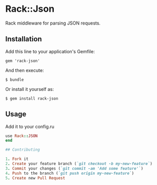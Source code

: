 # Rack::Json

Rack middleware for parsing JSON requests.

## Installation

Add this line to your application's Gemfile:

    gem 'rack-json'

And then execute:

    $ bundle

Or install it yourself as:

    $ gem install rack-json

## Usage

Add it to your config.ru

```ruby
use Rack::JSON
end

## Contributing

1. Fork it
2. Create your feature branch (`git checkout -b my-new-feature`)
3. Commit your changes (`git commit -am 'Add some feature'`)
4. Push to the branch (`git push origin my-new-feature`)
5. Create new Pull Request
